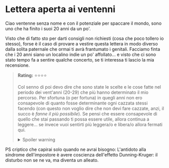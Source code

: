 # Lettera aperta ai ventenni

Ciao ventenne senza nome e con il potenziale per spaccare il mondo, sono uno che ha finito i suoi 20 anni da un po'. 

Visto che di fatto sto per darti consigli non richiesti (cosa che poco tollero io stesso), forse è il caso di provare a vestire questa lettera in modo diverso dalla solita paternale che ormai ti avrà frantumato i genitali. Facciamo finta che i 20 anni siano un localino indie un po' affollato... e visto che ci sono stato tempo fa a sentire qualche concerto, se ti interessa ti lascio la mia recensione. 

> **Rating:** ⭐⭐⭐⭐
>
> Col senno di poi devo dire che sono state le scelte e le cose fatte nel periodo dei vent'anni (20-29) che più hanno determinato il mio percorso. Per sfortuna (o per fortuna) in quegli anni non ero consapevole di quanto fosse determinante ogni cazzata stessi facendo (con questo non voglio dire che non devi fare cazzate, anzi, il succo è *fanne il più possibile*). Se pensi che essere consapevole di quello che stai passando ti possa essere utile, allora continua a leggere... se invece vuoi sentirti più leggera/o e libera/o allora fermati qui.
>
><details>
>  <summary>Spoiler warning</summary>
>
> Ci sono cazzate che ho fatto che mi sento di raccomandarti caldamente, e altre che avevo paura di fare, ma che forse avrei dovuto fare. Elenco tutto qui di seguito, cercando di non farle sembrare cazzate, così puoi usare questa roba per circuire i boomer di turno. 
>
>**Fai arte, costruisci cose, programma software, suona, racconta storie, esprimiti**. Fallo anche se non sono cose che ti interessa portare avanti professionalmente. Fallo perché, oltre ad allenare la creatività (utile per risolvere qualsiasi problema avrai nella vita) e sviluppare un senso estetico (senza non farai mai niente di *bello*), ti servirà ad apprendere competenze che mai avresti pensato ti potessero servire, anche in contesti molto pratici. **Non smettere mai di giocare**, perché è l'unico modo innato, biologico, che gli animali hanno per imparare.
>
>**Non giudicare.** O almeno resta aperta/o al cambiare idea. Non intendo solo verso le persone, intendo verso qualsiasi cosa: non puoi sapere se una materia ti può essere utile finché non diventi esperta/o dell'intero settore; non puoi giudicare moralmente qualcosa se non conosci tutte le condizioni al contorno. Ogni volta che ti senti sicura/o di qualcosa prenditi un attimo per dubitarne. Ricorda che **la velocità con cui ti fai un opinione su qualcosa è direttamente proporzionale alla probabilità che questa opinione sia una cazzata**.
>
>**Imbarcati in tanti progetti**, di di sì a qualsiasi cosa ti possa stimolare, o ti possa far conoscere persone stimolanti, o ti possa insegnare qualcosa. Tutto fa curriculum, anche se io preferisco pensarla come *tutto lascia un segno*. 
>
>Agisci nel mondo, agisci sul mondo. Scegli i tuoi ideali e le tue passioni, usali come carburante. Usa la bellezza come bussola (hai sviluppato un senso estetico, vero?). 
>
>**Fai le cose più strane e diverse tra loro**, rendi unica la tua esperienza (e quindi la tua persona). È un falso ideale quello dell'adulto che è *una cosa sola* (definito da una professione, o da un titolo). Più il tuo percorso sarà unico, più sarai indispensabile. E ricorda che il tuo percorso non è solo cosa hai studiato (che comunque fa la sua parte), ma anche cosa hai fatto quando hai marinato la scuola; i tuoi passatempo; le persone che hai incontrato; le avventure che hai vissuto; i traumi che hai subìto; chi ti sei fatta/o; cosa ti sei fatta/o; i progetti in cui ti sei imbarcata/o...
>
>Incontra gente, parlaci, fatti un campionario di conoscenze il più vario possibile, **esplora i milioni di modi in cui è possibile essere _persona_**, come sempre senza giudicare (piuttosto cerca di comprendere). Inizia però anche a mettere a fuoco quali sono i tuoi complici di vita più intimi (finirai di capirlo dopo i 30 anni), e trattali come la cosa più preziosa che hai: c'è tanto di loro in te, e tanto di te in loro.
>  
></details>

PS criptico che capirai solo quando ne avrai bisogno: L'antidoto alla sindrome dell'impostore è avere coscienza dell'effetto Dunning-Kruger: il disturbo non se ne va, ma diventa un alleato.

